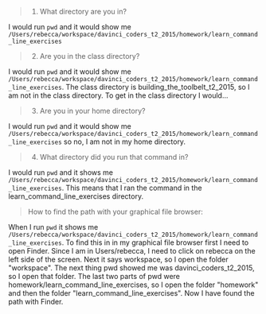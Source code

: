 > 1) What directory are you in?

I would run `pwd` and it would show me `/Users/rebecca/workspace/davinci_coders_t2_2015/homework/learn_command_line_exercises`

> 2) Are you in the class directory?

I would run `pwd` and it would show me `/Users/rebecca/workspace/davinci_coders_t2_2015/homework/learn_command_line_exercises`.
The class directory is building_the_toolbelt_t2_2015, so I am not in the class directory.
To get in the class directory I would...

> 3) Are you in your home directory?

I would run `pwd` and it would show me `/Users/rebecca/workspace/davinci_coders_t2_2015/homework/learn_command_line_exercises`
so no, I am not in my home directory.

> 4) What directory did you run that command in?

I would run `pwd` and it shows me `/Users/rebecca/workspace/davinci_coders_t2_2015/homework/learn_command_line_exercises`.
This means that I ran the command in the learn_command_line_exercises directory.

> How to find the path with your graphical file browser:

When I run `pwd` it shows me `/Users/rebecca/workspace/davinci_coders_t2_2015/homework/learn_command_line_exercises`.
To find this in in my graphical file browser first I need to open Finder. Since I am in Users/rebecca, I need to click on rebecca on the left side of the screen.
Next it says workspace, so I open the folder "workspace". The next thing pwd showed me was davinci_coders_t2_2015, so I open that folder.
The last two parts of pwd were homework/learn_command_line_exercises, so I open the folder "homework" and then the folder "learn_command_line_exercises".
Now I have found the path with Finder.
